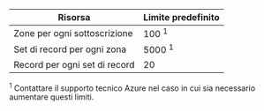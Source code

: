 
| Risorsa | Limite predefinito 
--- | ---
| Zone per ogni sottoscrizione | 100 <sup>1</sup>
| Set di record per ogni zona| 5000 <sup>1</sup>
| Record per ogni set di record| 20

<sup>1</sup> Contattare il supporto tecnico Azure nel caso in cui sia necessario aumentare questi limiti.

<!---HONumber=AcomDC_0413_2016-->